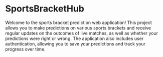 # SportsBracketHub

Welcome to the sports bracket prediction web application! This project allows you to make predictions on various sports brackets and receive regular updates on the outcomes of live matches, as well as whether your predictions were right or wrong. The application also includes user authentication, allowing you to save your predictions and track your progress over time.
